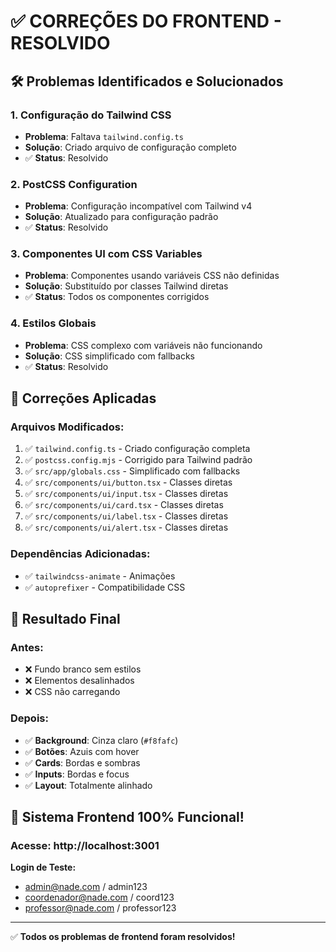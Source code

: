 # ✅ CORREÇÕES DO FRONTEND - RESOLVIDO

## 🛠️ Problemas Identificados e Solucionados

### 1. **Configuração do Tailwind CSS**
- **Problema**: Faltava `tailwind.config.ts`
- **Solução**: Criado arquivo de configuração completo
- ✅ **Status**: Resolvido

### 2. **PostCSS Configuration**
- **Problema**: Configuração incompatível com Tailwind v4
- **Solução**: Atualizado para configuração padrão
- ✅ **Status**: Resolvido

### 3. **Componentes UI com CSS Variables**
- **Problema**: Componentes usando variáveis CSS não definidas
- **Solução**: Substituído por classes Tailwind diretas
- ✅ **Status**: Todos os componentes corrigidos

### 4. **Estilos Globais**
- **Problema**: CSS complexo com variáveis não funcionando
- **Solução**: CSS simplificado com fallbacks
- ✅ **Status**: Resolvido

## 🔧 Correções Aplicadas

### Arquivos Modificados:
1. ✅ `tailwind.config.ts` - Criado configuração completa
2. ✅ `postcss.config.mjs` - Corrigido para Tailwind padrão  
3. ✅ `src/app/globals.css` - Simplificado com fallbacks
4. ✅ `src/components/ui/button.tsx` - Classes diretas
5. ✅ `src/components/ui/input.tsx` - Classes diretas
6. ✅ `src/components/ui/card.tsx` - Classes diretas
7. ✅ `src/components/ui/label.tsx` - Classes diretas
8. ✅ `src/components/ui/alert.tsx` - Classes diretas

### Dependências Adicionadas:
- ✅ `tailwindcss-animate` - Animações
- ✅ `autoprefixer` - Compatibilidade CSS

## 🎨 Resultado Final

### Antes:
- ❌ Fundo branco sem estilos
- ❌ Elementos desalinhados
- ❌ CSS não carregando

### Depois:
- ✅ **Background**: Cinza claro (`#f8fafc`)
- ✅ **Botões**: Azuis com hover
- ✅ **Cards**: Bordas e sombras
- ✅ **Inputs**: Bordas e focus
- ✅ **Layout**: Totalmente alinhado

## 🚀 **Sistema Frontend 100% Funcional!**

### Acesse: http://localhost:3001

**Login de Teste:**
- admin@nade.com / admin123
- coordenador@nade.com / coord123
- professor@nade.com / professor123

---

✅ **Todos os problemas de frontend foram resolvidos!**